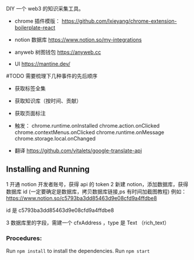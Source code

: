 DIY 一个 web3 的知识采集工具。

- chrome 插件模版：
  https://github.com/lxieyang/chrome-extension-boilerplate-react

- notion 数据库
  https://www.notion.so/my-integrations

- anyweb 树图钱包
  https://anyweb.cc

- UI
  https://mantine.dev/

#TODO
需要梳理下几种事件的先后顺序

- 获取标签全集
- 获取知识库（按时间、贡献）
- 获取页面标注

- 触发：
  chrome.runtime.onInstalled
  chrome.action.onClicked
  chrome.contextMenus.onClicked
  chrome.runtime.onMessage
  chrome.storage.local.onChanged

- 翻译
https://github.com/vitalets/google-translate-api

## Installing and Running

1 开通 notion 开发者账号，获得 api 的 token
2 新建 notion，添加数据库，获得数据库 id
(一定要确定是数据库，拷贝数据库链接,ps 有时间加截图教程)
例如：
https://www.notion.so/c5793ba3dd85463d9e08cfd9a4ffdbe8

id 是 c5793ba3dd85463d9e08cfd9a4ffdbe8

3 数据库里的字段，需建一个 cfxAddress ，type 是 Text （rich_text）

### Procedures:
Run `npm install` to install the dependencies.
Run `npm start`

